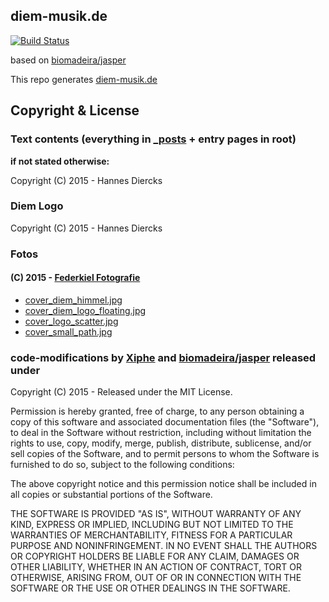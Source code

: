 ## diem-musik.de

[![Build Status](https://travis-ci.org/Xiphe/diem-musik.de.svg?branch=master)](https://travis-ci.org/Xiphe/diem-musik.de)

based on [biomadeira/jasper](https://github.com/biomadeira/jasper)

This repo generates [diem-musik.de](http://diem-musik.de)

## Copyright & License

### Text contents (everything in [_posts](https://github.com/Xiphe/diem-musik.de/tree/master/_posts) + entry pages in root)

__if not stated otherwise:__

Copyright (C) 2015 - Hannes Diercks

### Diem Logo

Copyright (C) 2015 - Hannes Diercks

### Fotos

#### (C) 2015 - [Federkiel Fotografie](https://www.facebook.com/FederkielFotografie)

 - [cover_diem_himmel.jpg](https://github.com/Xiphe/diem-musik.de/blob/master/assets/images/cover_diem_himmel.jpg)
 - [cover_diem_logo_floating.jpg](https://github.com/Xiphe/diem-musik.de/blob/master/assets/images/cover_diem_logo_floating.jpg)
 - [cover_logo_scatter.jpg](https://github.com/Xiphe/diem-musik.de/blob/master/assets/images/cover_logo_scatter.jpg)
 - [cover_small_path.jpg](https://github.com/Xiphe/diem-musik.de/blob/master/assets/images/cover_small_path.jpg)

### code-modifications by [Xiphe](https://github.com/Xiphe) and [biomadeira/jasper](https://github.com/biomadeira/jasper) released under

Copyright (C) 2015 - Released under the MIT License.

Permission is hereby granted, free of charge, to any person obtaining a copy of this software and associated documentation files (the "Software"), to deal in the Software without restriction, including without limitation the rights to use, copy, modify, merge, publish, distribute, sublicense, and/or sell copies of the Software, and to permit persons to whom the Software is furnished to do so, subject to the following conditions:

The above copyright notice and this permission notice shall be included in all copies or substantial portions of the Software.

THE SOFTWARE IS PROVIDED "AS IS", WITHOUT WARRANTY OF ANY KIND, EXPRESS OR IMPLIED, INCLUDING BUT NOT LIMITED TO THE WARRANTIES OF MERCHANTABILITY, FITNESS FOR A PARTICULAR PURPOSE AND
NONINFRINGEMENT. IN NO EVENT SHALL THE AUTHORS OR COPYRIGHT HOLDERS BE LIABLE FOR ANY CLAIM, DAMAGES OR OTHER LIABILITY, WHETHER IN AN ACTION OF CONTRACT, TORT OR OTHERWISE, ARISING FROM, OUT OF OR IN CONNECTION WITH THE SOFTWARE OR THE USE OR OTHER DEALINGS IN THE SOFTWARE.

